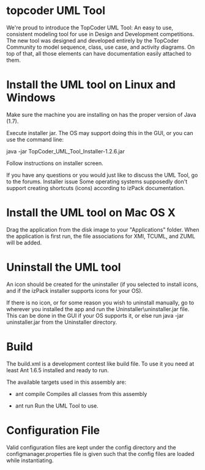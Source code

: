 topcoder UML Tool
=================

We're proud to introduce the TopCoder UML Tool: An easy to use, consistent modeling tool for use in Design and Development competitions. The new tool was designed and developed entirely by the TopCoder Community to model sequence, class, use case, and activity diagrams. On top of that, all those elements can have documentation easily attached to them. 

Install the UML tool on Linux and Windows
=============================================
Make sure the machine you are installing on has the proper version of Java (1.7).

Execute installer jar. The OS may support doing this in the GUI, or you can use the command line:

java -jar TopCoder_UML_Tool_Installer-1.2.6.jar

Follow instructions on installer screen.

If you have any questions or you would just like to discuss the UML Tool, go to the forums.
	Installer issue
Some operating systems supposedly don't support creating shortcuts (icons) according to izPack documentation.

Install the UML tool on Mac OS X
==================================
Drag the application from the disk image to your "Applications" folder. When the application is first run, the file associations for XMI, TCUML, and ZUML will be added.

Uninstall the UML tool
========================
An icon should be created for the uninstaller (if you selected to install icons, and if the izPack installer supports icons for your OS).

If there is no icon, or for some reason you wish to uninstall manually, go to wherever you installed the app and run the Uninstaller\uninstaller.jar file. This can be done in the GUI if your OS supports it, or else run java -jar uninstaller.jar from the Uninstaller directory.

Build
========================
The build.xml is a development contest like build file. To use it you need at least
Ant 1.6.5 installed and ready to run.

The available targets used in this assembly are:

  + ant compile
    Compiles all classes from this assembly
    
  + ant run
    Run the UML Tool to use.


Configuration File
========================
Valid configuration files are kept under the config directory and the configmanager.properties file is given such that
the config files are loaded while instantiating.
